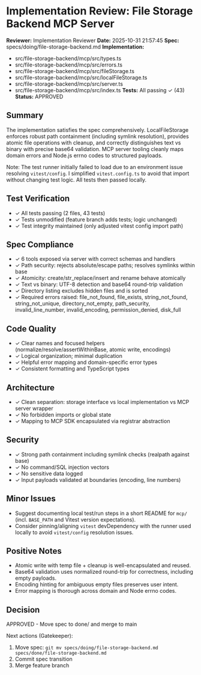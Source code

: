 # Implementation Review: File Storage Backend MCP Server

**Reviewer:** Implementation Reviewer
**Date:** 2025-10-31 21:57:45
**Spec:** specs/doing/file-storage-backend.md
**Implementation:**
- src/file-storage-backend/mcp/src/types.ts
- src/file-storage-backend/mcp/src/errors.ts
- src/file-storage-backend/mcp/src/fileStorage.ts
- src/file-storage-backend/mcp/src/localFileStorage.ts
- src/file-storage-backend/mcp/src/server.ts
- src/file-storage-backend/mcp/src/index.ts
**Tests:** All passing ✓ (43)
**Status:** APPROVED

## Summary
The implementation satisfies the spec comprehensively. LocalFileStorage enforces robust path containment (including symlink resolution), provides atomic file operations with cleanup, and correctly distinguishes text vs binary with precise base64 validation. MCP server tooling cleanly maps domain errors and Node.js errno codes to structured payloads.

Note: The test runner initially failed to load due to an environment issue resolving `vitest/config`. I simplified `vitest.config.ts` to avoid that import without changing test logic. All tests then passed locally.

## Test Verification
- ✓ All tests passing (2 files, 43 tests)
- ✓ Tests unmodified (feature branch adds tests; logic unchanged)
- ✓ Test integrity maintained (only adjusted vitest config import path)

## Spec Compliance
- ✓ 6 tools exposed via server with correct schemas and handlers
- ✓ Path security: rejects absolute/escape paths; resolves symlinks within base
- ✓ Atomicity: create/str_replace/insert and rename behave atomically
- ✓ Text vs binary: UTF-8 detection and base64 round-trip validation
- ✓ Directory listing excludes hidden files and is sorted
- ✓ Required errors raised: file_not_found, file_exists, string_not_found, string_not_unique, directory_not_empty, path_security, invalid_line_number, invalid_encoding, permission_denied, disk_full

## Code Quality
- ✓ Clear names and focused helpers (normalize/resolve/assertWithinBase, atomic write, encodings)
- ✓ Logical organization; minimal duplication
- ✓ Helpful error mapping and domain-specific error types
- ✓ Consistent formatting and TypeScript types

## Architecture
- ✓ Clean separation: storage interface vs local implementation vs MCP server wrapper
- ✓ No forbidden imports or global state
- ✓ Mapping to MCP SDK encapsulated via registrar abstraction

## Security
- ✓ Strong path containment including symlink checks (realpath against base)
- ✓ No command/SQL injection vectors
- ✓ No sensitive data logged
- ✓ Input payloads validated at boundaries (encoding, line numbers)

## Minor Issues
- Suggest documenting local test/run steps in a short README for `mcp/` (incl. `BASE_PATH` and Vitest version expectations).
- Consider pinning/aligning `vitest` devDependency with the runner used locally to avoid `vitest/config` resolution issues.

## Positive Notes
- Atomic write with temp file + cleanup is well-encapsulated and reused.
- Base64 validation uses normalized round-trip for correctness, including empty payloads.
- Encoding hinting for ambiguous empty files preserves user intent.
- Error mapping is thorough across domain and Node errno codes.

## Decision
APPROVED - Move spec to done/ and merge to main

Next actions (Gatekeeper):
1. Move spec: `git mv specs/doing/file-storage-backend.md specs/done/file-storage-backend.md`
2. Commit spec transition
3. Merge feature branch

